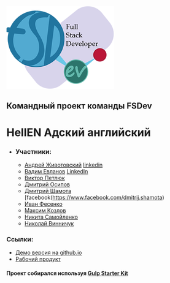 ![Banner](./logo.png)

## Командный проект команды FSDev

# HellEN Адский английский

- ### Участники:

  - [Андрей Животовский](https://github.com/AndriiZhyvotovskyi) [linkedin](https://www.linkedin.com/in/andrii-zhyvotovskyi-017b03158/)
  - [Вадим Евланов](https://github.com/Google-Barma) [LinkedIn](https://www.linkedin.com/in/vadym-yevlanov-14b3201a6/)
  - [Виктор Петлюк](https://github.com/chain-mailer)
  - [Дмитрий Осипов](https://github.com/Dima-Os)
  - [Дмитрий Шамота](https://github.com/dmitrij-sh) [facebook(https://www.facebook.com/dmitrij.shamota)
  - [Иван Фесенко](https://github.com/IvanFesenko)
  - [Максим Козлов](https://github.com/Maximusvin)
  - [Никита Самойленко](https://github.com/Bignichok)
  - [Николай Винничук](https://github.com/Mykola-Vynnychuk)

### Ссылки:

- [Демо версия на github.io](https://ivanfesenko.github.io/HellEN/)
- [Рабочий продукт](https://hellen.fun/)

#### Проект собирался используя [Gulp Starter Kit](https://github.com/luxplanjay/gulp-starter-kit)
